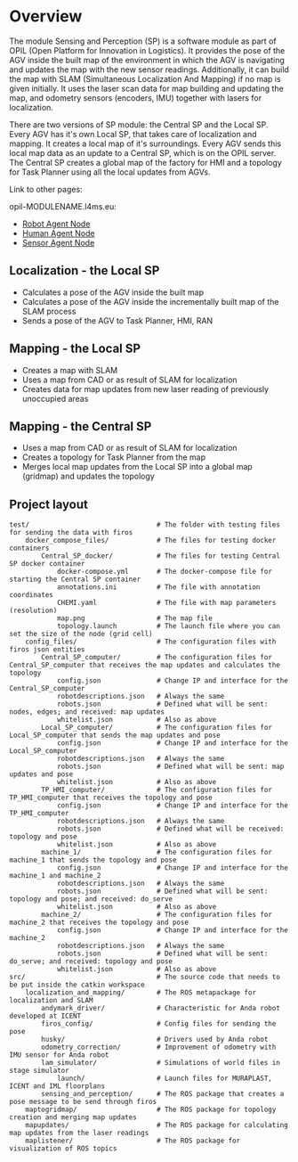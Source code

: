 # Overview

The module Sensing and Perception (SP) is a software module as part of OPIL (Open Platform for Innovation in Logistics). 
It provides the pose of the AGV inside the built map of the environment in which the AGV is navigating and updates the map with the new sensor readings.
Additionally, it can build the map with SLAM (Simultaneous Localization And Mapping) if no map is given initially. It uses the laser scan data for map building and updating the map, and odometry sensors (encoders, IMU) together with lasers for localization.

There are two versions of SP module: the Central SP and the Local SP.
Every AGV has it's own Local SP, that takes care of localization and mapping. It creates a local map of it's surroundings.
Every AGV sends this local map data as an update to a Central SP, which is on the OPIL server.
The Central SP creates a global map of the factory for HMI and a topology for Task Planner using all the local updates from AGVs.

Link to other pages:

opil-MODULENAME.l4ms.eu:

* [Robot Agent Node](http://opil-ran.l4ms.eu)
* [Human Agent Node](http://opil-han.l4ms.eu)
* [Sensor Agent Node](http://opil-san.l4ms.eu) 

## Localization - the Local SP

* Calculates a pose of the AGV inside the built map
* Calculates a pose of the AGV inside the incrementally built map of the SLAM process
* Sends a pose of the AGV to Task Planner, HMI, RAN

## Mapping - the Local SP

* Creates a map with SLAM
* Uses a map from CAD or as result of SLAM for localization
* Creates data for map updates from new laser reading of previously unoccupied areas

## Mapping - the Central SP

* Uses a map from CAD or as result of SLAM for localization
* Creates a topology for Task Planner from the map
* Merges local map updates from the Local SP into a global map (gridmap) and updates the topology

## Project layout

    test/                                # The folder with testing files for sending the data with firos
    	docker_compose_files/      		 # The files for testing docker containers
    		Central_SP_docker/           # The files for testing Central SP docker container
    			docker-compose.yml       # The docker-compose file for starting the Central SP container
    			annotations.ini          # The file with annotation coordinates
    			CHEMI.yaml          	 # The file with map parameters (resolution)
    			map.png                  # The map file
    			topology.launch          # The launch file where you can set the size of the node (grid cell)
    	config_files/                    # The configuration files with firos json entities
    		Central_SP_computer/		 # The configuration files for Central_SP_computer that receives the map updates and calculates the topology
    			config.json		         # Change IP and interface for the Central_SP_computer
    			robotdescriptions.json	 # Always the same
    			robots.json		         # Defined what will be sent: nodes, edges; and received: map updates
    			whitelist.json		     # Also as above
    		Local_SP_computer/			 # The configuration files for Local_SP_computer that sends the map updates and pose
    			config.json		         # Change IP and interface for the Local_SP_computer
    			robotdescriptions.json	 # Always the same
    			robots.json		         # Defined what will be sent: map updates and pose
    			whitelist.json		     # Also as above
    		TP_HMI_computer/			 # The configuration files for TP_HMI_computer that receives the topology and pose
    			config.json		         # Change IP and interface for the TP_HMI_computer
    			robotdescriptions.json	 # Always the same
    			robots.json		         # Defined what will be received: topology and pose
    			whitelist.json		     # Also as above
    		machine_1/                   # The configuration files for machine_1 that sends the topology and pose
    			config.json              # Change IP and interface for the machine_1 and machine_2
    			robotdescriptions.json   # Always the same
    			robots.json              # Defined what will be sent: topology and pose; and received: do_serve
    			whitelist.json		     # Also as above
    		machine_2/			         # The configuration files for machine_2 that receives the topology and pose
    			config.json		         # Change IP and interface for the machine_2
    			robotdescriptions.json	 # Always the same
    			robots.json		         # Defined what will be sent: do_serve; and received: topology and pose
    			whitelist.json		     # Also as above
    src/                                 # The source code that needs to be put inside the catkin workspace
        localization_and_mapping/        # The ROS metapackage for localization and SLAM
        	andymark_driver/		     # Characteristic for Anda robot developed at ICENT
        	firos_config/                # Config files for sending the pose
        	husky/                       # Drivers used by Anda robot
        	odometry_correction/         # Improvement of odometry with IMU sensor for Anda robot
        	lam_simulator/               # Simulations of world files in stage simulator
        		launch/                  # Launch files for MURAPLAST, ICENT and IML floorplans
        	sensing_and_perception/      # The ROS package that creates a pose message to be send through firos
        maptogridmap/                    # The ROS package for topology creation and merging map updates
        mapupdates/                      # The ROS package for calculating map updates from the laser readings
        maplistener/                     # The ROS package for visualization of ROS topics
        
        
